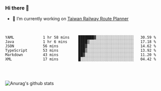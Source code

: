 ### Hi there 👋

- 🔭 I’m currently working on [Taiwan Railway Route Planner](https://github.com/Taiwan-Railway-Route-Planner)

<br/>

<!--START_SECTION:waka-->

```text
YAML             1 hr 58 mins    ███████▓░░░░░░░░░░░░░░░░░   30.59 %
Java             1 hr 6 mins     ████▒░░░░░░░░░░░░░░░░░░░░   17.18 %
JSON             56 mins         ███▓░░░░░░░░░░░░░░░░░░░░░   14.62 %
TypeScript       53 mins         ███▒░░░░░░░░░░░░░░░░░░░░░   13.92 %
Markdown         43 mins         ██▓░░░░░░░░░░░░░░░░░░░░░░   11.20 %
XML              17 mins         █░░░░░░░░░░░░░░░░░░░░░░░░   04.42 %
```

<!--END_SECTION:waka-->

<br/>
<br/>

![Anurag's github stats](https://github-readme-stats.vercel.app/api?username=DepickereSven&show_icons=true&theme=tokyonight)



<!--
**DepickereSven/DepickereSven** is a ✨ _special_ ✨ repository because its `README.md` (this file) appears on your GitHub profile.

Here are some ideas to get you started:

- 🔭 I’m currently working on ...
- 🌱 I’m currently learning ...
- 👯 I’m looking to collaborate on ...
- 🤔 I’m looking for help with ...
- 💬 Ask me about ...
- 📫 How to reach me: ...
- 😄 Pronouns: ...
- ⚡ Fun fact: ...
-->

